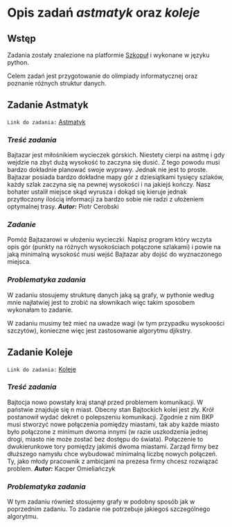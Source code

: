 # Opis zadań ***astmatyk*** oraz ***koleje***

## Wstęp
Zadania zostały znalezione na platformie [Szkopuł] i wykonane w języku python.

Celem zadań jest przygotowanie do olimpiady informatycznej oraz poznanie różnych struktur danych.

## Zadanie Astmatyk 
`Link do zadania:` [Astmatyk]

### ***Treść zadania***

Bajtazar jest miłośnikiem wycieczek górskich. Niestety cierpi na astmę i gdy wejdzie na zbyt dużą wysokość to zaczyna się dusić. Z tego powodu musi bardzo dokładnie planować swoje wyprawy. Jednak nie jest to proste. Bajtazar posiada bardzo dokładne mapy gór z dziesiątkami tysięcy szlaków, każdy szlak zaczyna się na pewnej wysokości i na jakiejś kończy. Nasz bohater ustalił miejsce skąd wyrusza i dokąd się kieruje jednak przytłoczony ilością informacji za bardzo sobie nie radzi z ułożeniem optymalnej trasy.
***Autor:*** Piotr Cerobski

### ***Zadanie***

Pomóż Bajtazarowi w ułożeniu wycieczki. Napisz program który wczyta opis gór (punkty na różnych wysokościach połączone szlakami) i powie na jaką minimalną wysokość musi wejść Bajtazar aby dojść do wyznaczonego miejsca.

### ***Problematyka zadania***

W zadaniu stosujemy strukturę danych jaką są grafy, w pythonie według mnie najłatwiej jest to zrobić na słownikach więc takim sposobem wykonałam to zadanie.

W zadaniu musimy też mieć na uwadze wagi (w tym przypadku wysokoości szczytów), konieczne więc jest zastosowanie algorytmu djikstry. 

## Zadanie Koleje
`Link do zadania:` [Koleje]

### ***Treść zadania***
Bajtocja nowo powstały kraj stanął przed problemem komunikacji. W państwie znajduje się n miast.
Obecny stan Bajtockich kolei jest zły. Krół postanowił wydać dekret o polepszeniu komunikacji.
Zgodnie z nim BKP musi stworzyć nowe połączenia pomiędzy miastami, tak aby każde miasto było
połączone z minimum dwoma innymi (w razie uszkodzenia jednej drogi, miasto nie może zostać bez
dostępu do świata). Połączenie to dwukierunkowe tory pomiędzy jakimiś dwoma miastami. Zarząd
firmy bez dłuższego namysłu chce wybudować minimalną liczbę nowych połączeń. Ty, jako młody
pracownik z ambicjami na prezesa firmy chcesz rozwiązać problem.
***Autor:*** Kacper Omieliańczyk

### ***Problematyka zadania***

W tym zadaniu również stosujemy grafy w podobny sposób jak w poprzednim zadaniu. To zadanie nie potrzebuje jakiegoś szczególnego algorytmu.





[//]: # (Referencje i odnośniki)
[Szkopuł]: <https://szkopul.edu.pl/>
[Astmatyk]: <https://szkopul.edu.pl/problemset/problem/3vy4TMf5rs5dDc3309nJZCSm/site/?key=statement>
[Koleje]: <https://szkopul.edu.pl/problemset/problem/bkp/site/?key=statement>